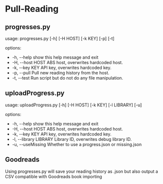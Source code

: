 # Pull-Reading

## progresses.py
usage: progresses.py [-h] [-H HOST] [-k KEY] [-p] [-t]

options:
-  -h, --help       show this help message and exit
-  -H, --host HOST  ABS host, overwrites hardcoded host.
-  -k, --key KEY    API key, overwrites hardcoded key.
-  -p, --pull       Pull new reading history from the host.
-  -t, --test       Run script but do not do any file manipulation.

## uploadProgress.py
usage: uploadProgress.py [-h] [-H HOST] [-k KEY] [-l LIBRARY] [-u]

options:
-  -h, --help              show this help message and exit
-  -H, --host HOST         ABS host, overwrites hardcoded host.
-  -k, --key KEY           API key, overwrites hardcoded key.
-  -l, --library LIBRARY   Library ID, overwrites debug library ID.
-  -u, --useMissing        Whether to use a progress.json or missing.json

## Goodreads
Using progresses.py will save your reading history as .json but also output a CSV compatible with Goodreads book importing